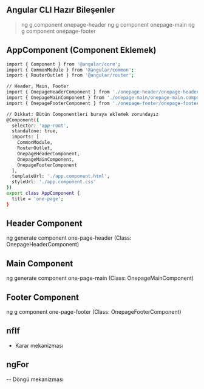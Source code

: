 ## Angular CLI Hazır Bileşenler

> ng g component onepage-header
> ng g component onepage-main
> ng g component onepage-footer

## AppComponent (Component Eklemek)

```sh
import { Component } from '@angular/core';
import { CommonModule } from '@angular/common';
import { RouterOutlet } from '@angular/router';

// Header, Main, Footer
import { OnepageHeaderComponent } from './onepage-header/onepage-header.component';
import { OnepageMainComponent } from './onepage-main/onepage-main.component';
import { OnepageFooterComponent } from './onepage-footer/onepage-footer.component';

// Dikkat: Bütün Componentleri buraya eklemek zorundayız
@Component({
  selector: 'app-root',
  standalone: true,
  imports: [
    CommonModule,
    RouterOutlet,
    OnepageHeaderComponent,
    OnepageMainComponent,
    OnepageFooterComponent
  ],
  templateUrl: './app.component.html',
  styleUrl: './app.component.css'
})
export class AppComponent {
  title = 'one-page';
}
```

## Header Component

ng generate component one-page-header (Class: OnepageHeaderComponent)

## Main Component

ng generate component one-page-main (Class: OnepageMainComponent)

## Footer Component

ng g component one-page-footer (Class: OnepageFooterComponent)

## nfIf

- Karar mekanizması

## ngFor

-- Döngü mekanizması
